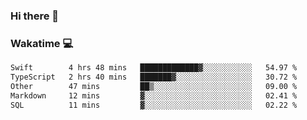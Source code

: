 ### Hi there 👋

<!--
**kikyou14/kikyou14** is a ✨ _special_ ✨ repository because its `README.md` (this file) appears on your GitHub profile.

Here are some ideas to get you started:

- 🔭 I’m currently working on ...
- 🌱 I’m currently learning ...
- 👯 I’m looking to collaborate on ...
- 🤔 I’m looking for help with ...
- 💬 Ask me about ...
- 📫 How to reach me: ...
- 😄 Pronouns: ...
- ⚡ Fun fact: ...
-->

### Wakatime 💻

<!--START_SECTION:waka-->

```txt
Swift        4 hrs 48 mins   █████████████▓░░░░░░░░░░░   54.97 %
TypeScript   2 hrs 40 mins   ███████▓░░░░░░░░░░░░░░░░░   30.72 %
Other        47 mins         ██▒░░░░░░░░░░░░░░░░░░░░░░   09.00 %
Markdown     12 mins         ▓░░░░░░░░░░░░░░░░░░░░░░░░   02.41 %
SQL          11 mins         ▓░░░░░░░░░░░░░░░░░░░░░░░░   02.22 %
```

<!--END_SECTION:waka-->
